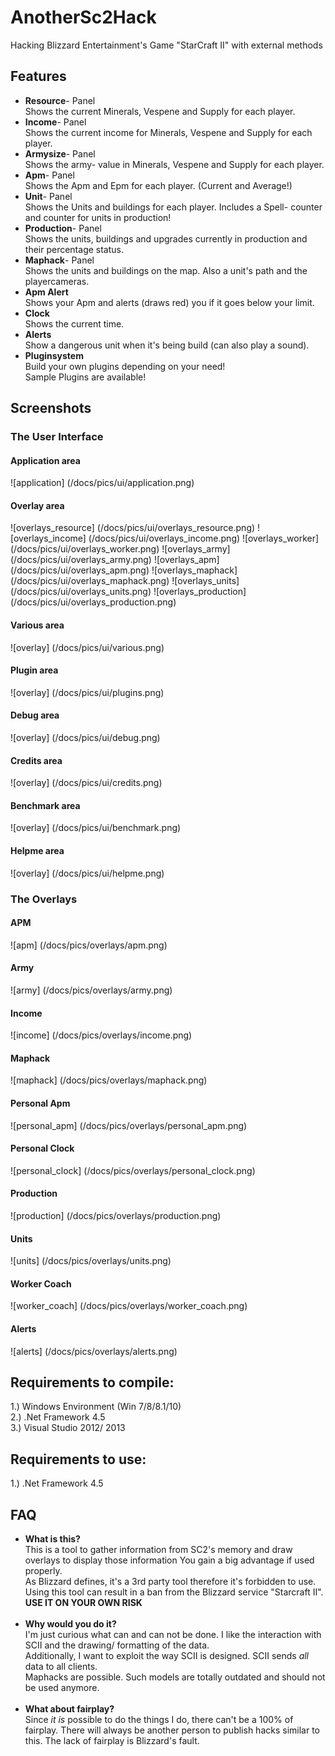 # AnotherSc2Hack #
Hacking Blizzard Entertainment's Game "StarCraft II" with external methods<br>


## Features ##
<ul>
<li><b>Resource</b>- Panel<br>
		Shows the current Minerals, Vespene and Supply for each player.<br>
<li><b>Income</b>- Panel<br>
		Shows the current income for Minerals, Vespene and Supply for each player.<br>
<li><b>Armysize</b>- Panel<br>
		Shows the army- value in Minerals, Vespene and Supply for each player.<br>
<li><b>Apm</b>- Panel<br>
		Shows the Apm and Epm for each player. (Current and Average!)<br>
<li><b>Unit</b>- Panel<br>
		Shows the Units and buildings for each player. Includes a Spell- counter and counter for units in production!<br>
<li><b>Production</b>- Panel<br>
		Shows the units, buildings and upgrades currently in production and their percentage status.<br>
<li><b>Maphack</b>- Panel<br>
		Shows the units and buildings on the map. Also a unit's path and the playercameras.<br>
<li><b>Apm Alert</b><br>
		Shows your Apm and alerts (draws red) you if it goes below your limit.<br>
<li><b>Clock</b><br>
		Shows the current time.<br>
<li><b>Alerts</b><br>
		Show a dangerous unit when it's being build (can also play a sound).<br>
<li><b>Pluginsystem</b><br>
		Build your own plugins depending on your need!<br>
		Sample Plugins are available!<br>
</ul>


## Screenshots ##
### The User Interface ###
#### Application area ####
![application] (/docs/pics/ui/application.png)

#### Overlay area ####
![overlays_resource] (/docs/pics/ui/overlays_resource.png)
![overlays_income] (/docs/pics/ui/overlays_income.png)
![overlays_worker] (/docs/pics/ui/overlays_worker.png)
![overlays_army] (/docs/pics/ui/overlays_army.png)
![overlays_apm] (/docs/pics/ui/overlays_apm.png)
![overlays_maphack] (/docs/pics/ui/overlays_maphack.png)
![overlays_units] (/docs/pics/ui/overlays_units.png)
![overlays_production] (/docs/pics/ui/overlays_production.png)

#### Various area ####
![overlay] (/docs/pics/ui/various.png)

#### Plugin area ####
![overlay] (/docs/pics/ui/plugins.png)

#### Debug area ####
![overlay] (/docs/pics/ui/debug.png)

#### Credits area ####
![overlay] (/docs/pics/ui/credits.png)

#### Benchmark area ####
![overlay] (/docs/pics/ui/benchmark.png)

#### Helpme area ####
![overlay] (/docs/pics/ui/helpme.png)

### The Overlays ###
#### APM ####
![apm] (/docs/pics/overlays/apm.png)

#### Army ####
![army] (/docs/pics/overlays/army.png)

#### Income ####
![income] (/docs/pics/overlays/income.png)

#### Maphack ####
![maphack] (/docs/pics/overlays/maphack.png)

#### Personal Apm ####
![personal_apm] (/docs/pics/overlays/personal_apm.png)

#### Personal Clock ####
![personal_clock] (/docs/pics/overlays/personal_clock.png)

#### Production ####
![production] (/docs/pics/overlays/production.png)

#### Units ####
![units] (/docs/pics/overlays/units.png)

#### Worker Coach ####
![worker_coach] (/docs/pics/overlays/worker_coach.png)

#### Alerts ####
![alerts] (/docs/pics/overlays/alerts.png)


Requirements to compile:
------------------------
1.) Windows Environment (Win 7/8/8.1/10)<br>
2.) .Net Framework 4.5<br>
3.) Visual Studio 2012/ 2013<br>

Requirements to use:
--------------------
1.) .Net Framework 4.5<br>



FAQ
---
<UL>
<li><b>What is this?</b><br>
		This is a tool to gather information from SC2's memory and draw overlays to display those information
		You gain a big advantage if used properly.<br>
		As Blizzard defines, it's a 3rd party tool therefore it's forbidden to use.<br>
		Using this tool can result in a ban from the Blizzard service "Starcraft II".<br>
		<b>USE IT ON YOUR OWN RISK</b><br>
		<br>
<li><b>Why would you do it?</b><br>
		I'm just curious what can and can not be done. I like the interaction with SCII and the drawing/ 				formatting of the data.<br>
		Additionally, I want to exploit the way SCII is designed. SCII sends <i>all</i> data to all clients.<br>
		Maphacks are possible. Such models are totally outdated and should not be used anymore.<br>
		<br>
<li><b>What about fairplay?</b><br>
		Since <i>it is</i> possible to do the things I do, there can't be a 100% of fairplay. There will always be 			another person to publish hacks similar to this. The lack of fairplay is Blizzard's fault.
</UL>
